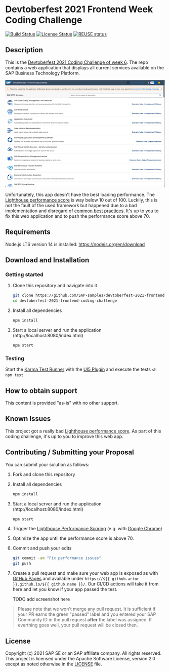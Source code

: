# Devtoberfest 2021 Frontend Week Coding Challenge


[![Build Status][test-image]][test-url]
[![License Status][license-image]][license-url]
[![REUSE status][reuse-image]][reuse-url]

## Description

This is the [Devtoberfest 2021 Coding Challenge of week 6](https://github.com/SAP-samples/devtoberfest-2021/blob/main/topics/Week6_Frontend/README.md#coding-challenge). The repo contains a web application that displays all current services available on the SAP Business Technology Platform. 

![Running app in light mode](./running.png)

Unfortunately, this app doesn't have the best loading performance. The [Lighthouse performance score](https://web.dev/performance-scoring/) is way below 10 out of 100. Luckily, this is not the fault of the used framework but happened due to a bad implementation and disregard of [common best practices](TODO-Insert-Link-to-Video). It's up to you to fix this web application and to push the performance score above 70.

## Requirements

Node.js LTS version 14 is installed: https://nodejs.org/en/download

## Download and Installation

### Getting started

1. Clone this repository and navigate into it
    ```sh
    git clone https://github.com/SAP-samples/devtoberfest-2021-frontend-coding-challenge
    cd devtoberfest-2021-frontend-coding-challenge
    ```
1. Install all dependencies

    ```sh
    npm install
    ```

1. Start a local server and run the application (http://localhost:8080/index.html)
    ```sh
    npm start
    ```

### Testing

Start the [Karma Test Runner](https://karma-runner.github.io/latest/index.html) with the [UI5 Plugin](https://github.com/SAP/karma-ui5) and execute the tests
    ```sh
    npm test
    ```

## How to obtain support

This content is provided "as-is" with no other support.

## Known Issues

This project got a really bad [Lighthouse performance score](https://web.dev/performance-scoring/). As part of this coding challenge, it's up to you to improve this web app.


## Contributing / Submitting your Proposal

You can submit your solution as follows:

1. Fork and clone this repository

1. Install all dependencies

    ```sh
    npm install
    ```

1. Start a local server and run the application (http://localhost:8080/index.html)
    ```sh
    npm start
    ``` 

1. Trigger the [Lighthouse Performance Scoring](https://web.dev/performance-scoring/) (e.g. with [Google Chrome](https://developers.google.com/web/tools/lighthouse))

1. Optimize the app until the performance score is above 70.

1. Commit and push your edits
    ```sh
    git commit -am "Fix performance issues"
    git push
    ```

1. Create a pull request and make sure your web app is exposed as with [GitHub Pages](https://pages.github.com/) and available under `https://${{ github.actor }}.github.io/${{ github.name }}/`. Our CI/CD actions will take it from here and let you know if your app passed the test.

    TODO add screenshot here


> Please note that we won't merge any pull request. It is sufficient if your PR earns the green "passed" label and you entered your SAP Community ID in the pull request **after** the label was assigned. If everthing goes well, your pull request will be closed then.


## License

Copyright (c) 2021 SAP SE or an SAP affiliate company. All rights reserved. This project is licensed under the Apache Software License, version 2.0 except as noted otherwise in the [LICENSE](LICENSES/Apache-2.0.txt) file.



[test-image]: https://github.com/SAP-samples/devtoberfest-2021-frontend-coding-challenge/actions/workflows/push.yml/badge.svg
[test-url]: https://github.com/SAP-samples/devtoberfest-2021-frontend-coding-challenge/actions/workflows/push.yml
[daviddm-image]: https://img.shields.io/david/SAP/generator-easy-ui5.svg
[daviddm-url]: https://david-dm.org/SAP/generator-easy-ui5
[license-image]: https://img.shields.io/github/license/SAP-samples/devtoberfest-2021-frontend-coding-challenge
[license-url]: https://github.com/SAP-samples/devtoberfest-2021-frontend-coding-challenge/blob/master/LICENSE
[reuse-image]: https://api.reuse.software/badge/github.com/SAP-samples/devtoberfest-2021-frontend-coding-challenge/
[reuse-url]: https://api.reuse.software/info/github.com/SAP-samples/devtoberfest-2021-frontend-coding-challenge/